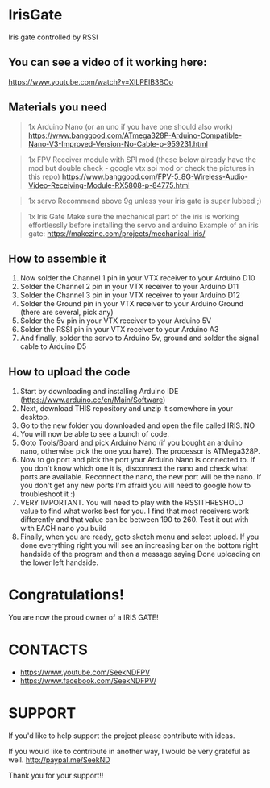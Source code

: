 # IrisGate
Iris gate controlled by RSSI




## You can see a video of it working here: ##
https://www.youtube.com/watch?v=XlLPElB3BOo





## Materials you need

> 1x Arduino Nano (or an uno if you have one should also work)
https://www.banggood.com/ATmega328P-Arduino-Compatible-Nano-V3-Improved-Version-No-Cable-p-959231.html

> 1x FPV Receiver module with SPI mod (these below already have the mod but double check - google vtx spi mod or check the pictures in this repo)
https://www.banggood.com/FPV-5_8G-Wireless-Audio-Video-Receiving-Module-RX5808-p-84775.html

> 1x servo
Recommend above 9g unless your iris gate is super lubbed ;)

> 1x Iris Gate
Make sure the mechanical part of the iris is working effortlesslly before installing the servo and arduino
Example of an iris gate: https://makezine.com/projects/mechanical-iris/



## How to assemble it

1. Now solder the Channel 1 pin in your VTX receiver to your Arduino D10
2. Solder the Channel 2 pin in your VTX receiver to your Arduino D11
3. Solder the Channel 3 pin in your VTX receiver to your Arduino D12
4. Solder the Ground pin in your VTX receiver to your Arduino Ground (there are several, pick any)
5. Solder the 5v pin in your VTX receiver to your Arduino 5V
6. Solder the RSSI pin in your VTX receiver to your Arduino A3
7. And finally, solder the servo to Arduino 5v, ground and solder the signal cable to Arduino D5



## How to upload the code

1. Start by downloading and installing Arduino IDE (https://www.arduino.cc/en/Main/Software)
2. Next, download THIS repository and unzip it somewhere in your desktop.
3. Go to the new folder you downloaded and open the file called IRIS.INO
4. You will now be able to see a bunch of code.
5. Goto Tools/Board and pick Arduino Nano (if you bought an arduino nano, otherwise pick the one you have). The processor is ATMega328P.
6. Now to go port and pick the port your Arduino Nano is connected to. If you don't know which one it is, disconnect the nano and check what ports are available. Reconnect the nano, the new port will be the nano. If you don't get any new ports I'm afraid you will need to google how to troubleshoot it :)
7. VERY IMPORTANT. You will need to play with the RSSITHRESHOLD value to find what works best for you. I find that most receivers work differently and that value can be between 190 to 260. Test it out with with EACH nano you build
8. Finally, when you are ready, goto sketch menu and select upload. If you done everything right you will see an increasing bar on the bottom right handside of the program and then a message saying Done uploading on the lower left handside.




# Congratulations!
You are now the proud owner of a IRIS GATE!


# CONTACTS

- https://www.youtube.com/SeekNDFPV
- https://www.facebook.com/SeekNDFPV/


# SUPPORT

If you'd like to help support the project please contribute with ideas.

If you would like to contribute in another way, I would be very grateful as well.
http://paypal.me/SeekND

Thank you for your support!!
